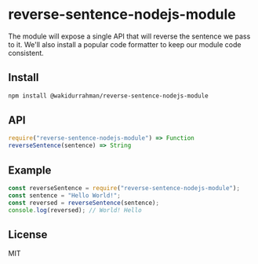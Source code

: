 # reverse-sentence-nodejs-module

The module will expose a single API that will reverse the sentence we pass to it. We'll also install a popular code formatter to keep our module code consistent.

## Install

```sh
npm install @wakidurrahman/reverse-sentence-nodejs-module
```

## API

```js
require("reverse-sentence-nodejs-module") => Function
reverseSentence(sentence) => String
```

## Example

```js
const reverseSentence = require("reverse-sentence-nodejs-module");
const sentence = "Hello World!";
const reversed = reverseSentence(sentence);
console.log(reversed); // World! Hello
```

## License

MIT
